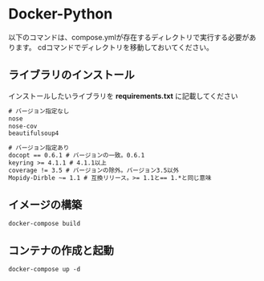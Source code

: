 # Docker-Python
以下のコマンドは、compose.ymlが存在するディレクトリで実行する必要があります。
cdコマンドでディレクトリを移動しておいてください。

## ライブラリのインストール
インストールしたいライブラリを **requirements.txt** に記載してください
```requirements.txt
# バージョン指定なし
nose
nose-cov
beautifulsoup4

# バージョン指定あり
docopt == 0.6.1 # バージョンの一致。0.6.1
keyring >= 4.1.1 # 4.1.1以上
coverage != 3.5 # バージョンの除外。バージョン3.5以外
Mopidy-Dirble ~= 1.1 # 互換リリース。>= 1.1と== 1.*と同じ意味
```

## イメージの構築
```docker-compose build```

## コンテナの作成と起動
```docker-compose up -d```